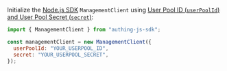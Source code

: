 Initialize the [Node.js SDK](/reference/sdk-for-node/) `ManagementClient` using [User Pool ID (`userPoolId`) and User Pool Secret (`secret`)](/guides/faqs/get-userpool-id-and-secret.md):

```js
import { ManagementClient } from "authing-js-sdk";

const managementClient = new ManagementClient({
  userPoolId: "YOUR_USERPOOL_ID",
  secret: "YOUR_USERPOOL_SECRET",
});
```
